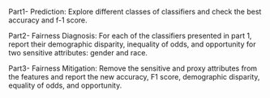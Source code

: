 Part1- 
Prediction: Explore different classes of classifiers and check the best
accuracy and f-1 score.

Part2- 
Fairness Diagnosis: For each of the classifiers presented in part 1, report their demographic disparity, inequality of odds, and opportunity for two sensitive attributes: gender and race.

Part3- 
Fairness Mitigation: Remove the sensitive and proxy attributes from the features and report the new accuracy, F1 score, demographic disparity, equality of odds, and opportunity.
